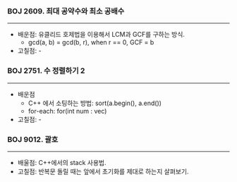 ### BOJ 2609. 최대 공약수와 최소 공배수

---

- 배운점: 유클리드 호제법을 이용해서 LCM과 GCF를 구하는 방식.
  - gcd(a, b) = gcd(b, r),  when r == 0, GCF = b
- 고칠점: - 

### BOJ 2751. 수 정렬하기 2

---

- 배운점
  - C++ 에서 소팅하는 방법: sort(a.begin(), a.end())
  - for-each: for(int num : vec)
- 고칠점: -

### BOJ 9012. 괄호

---

- 배울점: C++에서의 stack 사용법.
- 고칠점: 반복문 돌릴 때는 앞에서 초기화를 제대로 하는지 살펴보기.





